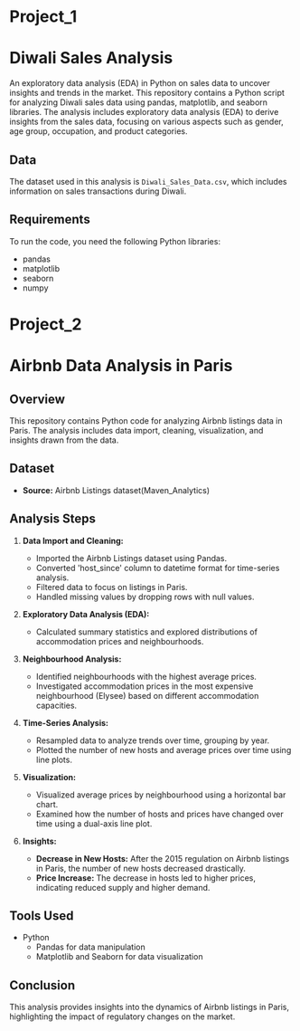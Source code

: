 # Project_1
# Diwali Sales Analysis
An exploratory data analysis (EDA) in Python on sales data to uncover insights and trends in the market.
This repository contains a Python script for analyzing Diwali sales data using pandas, matplotlib, and seaborn libraries. The analysis includes exploratory data analysis (EDA) to derive insights from the sales data, focusing on various aspects such as gender, age group, occupation, and product categories.

## Data
The dataset used in this analysis is `Diwali_Sales_Data.csv`, which includes information on sales transactions during Diwali.

## Requirements
To run the code, you need the following Python libraries:
- pandas
- matplotlib
- seaborn
- numpy


# Project_2
# Airbnb Data Analysis in Paris

## Overview
This repository contains Python code for analyzing Airbnb listings data in Paris. The analysis includes data import, cleaning, visualization, and insights drawn from the data.

## Dataset
- **Source:** Airbnb Listings dataset(Maven_Analytics)

## Analysis Steps
1. **Data Import and Cleaning:**
   - Imported the Airbnb Listings dataset using Pandas.
   - Converted 'host_since' column to datetime format for time-series analysis.
   - Filtered data to focus on listings in Paris.
   - Handled missing values by dropping rows with null values.

2. **Exploratory Data Analysis (EDA):**
   - Calculated summary statistics and explored distributions of accommodation prices and neighbourhoods.

3. **Neighbourhood Analysis:**
   - Identified neighbourhoods with the highest average prices.
   - Investigated accommodation prices in the most expensive neighbourhood (Elysee) based on different accommodation capacities.

4. **Time-Series Analysis:**
   - Resampled data to analyze trends over time, grouping by year.
   - Plotted the number of new hosts and average prices over time using line plots.

5. **Visualization:**
   - Visualized average prices by neighbourhood using a horizontal bar chart.
   - Examined how the number of hosts and prices have changed over time using a dual-axis line plot.

6. **Insights:**
   - **Decrease in New Hosts:** After the 2015 regulation on Airbnb listings in Paris, the number of new hosts decreased drastically.
   - **Price Increase:** The decrease in hosts led to higher prices, indicating reduced supply and higher demand.

## Tools Used
- Python
  - Pandas for data manipulation
  - Matplotlib and Seaborn for data visualization

## Conclusion
This analysis provides insights into the dynamics of Airbnb listings in Paris, highlighting the impact of regulatory changes on the market.





